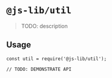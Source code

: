 # `@js-lib/util`

> TODO: description

## Usage

```
const util = require('@js-lib/util');

// TODO: DEMONSTRATE API
```
